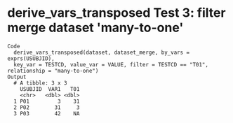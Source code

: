 # derive_vars_transposed Test 3: filter merge dataset 'many-to-one'

    Code
      derive_vars_transposed(dataset, dataset_merge, by_vars = exprs(USUBJID),
      key_var = TESTCD, value_var = VALUE, filter = TESTCD == "T01", relationship = "many-to-one")
    Output
      # A tibble: 3 x 3
        USUBJID  VAR1   T01
        <chr>   <dbl> <dbl>
      1 P01         3    31
      2 P02        31     3
      3 P03        42    NA

